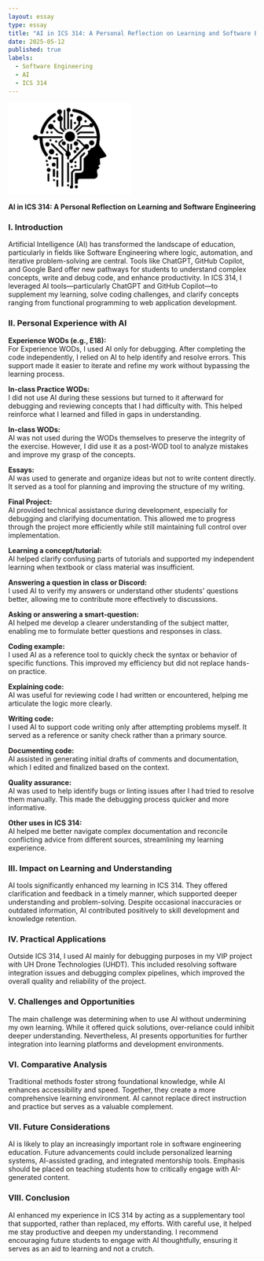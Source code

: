 ```yaml
---
layout: essay
type: essay
title: "AI in ICS 314: A Personal Reflection on Learning and Software Engineering"
date: 2025-05-12
published: true
labels:
  - Software Engineering
  - AI
  - ICS 314
---
```


<img width="250px" class="rounded float-start pe-4" src="../img/ai.jpg">

**AI in ICS 314: A Personal Reflection on Learning and Software Engineering**

### I. Introduction

Artificial Intelligence (AI) has transformed the landscape of education, particularly in fields like Software Engineering where logic, automation, and iterative problem-solving are central. Tools like ChatGPT, GitHub Copilot, and Google Bard offer new pathways for students to understand complex concepts, write and debug code, and enhance productivity. In ICS 314, I leveraged AI tools—particularly ChatGPT and GitHub Copilot—to supplement my learning, solve coding challenges, and clarify concepts ranging from functional programming to web application development.

### II. Personal Experience with AI

**Experience WODs (e.g., E18):**  
For Experience WODs, I used AI only for debugging. After completing the code independently, I relied on AI to help identify and resolve errors. This support made it easier to iterate and refine my work without bypassing the learning process.

**In-class Practice WODs:**  
I did not use AI during these sessions but turned to it afterward for debugging and reviewing concepts that I had difficulty with. This helped reinforce what I learned and filled in gaps in understanding.

**In-class WODs:**  
AI was not used during the WODs themselves to preserve the integrity of the exercise. However, I did use it as a post-WOD tool to analyze mistakes and improve my grasp of the concepts.

**Essays:**  
AI was used to generate and organize ideas but not to write content directly. It served as a tool for planning and improving the structure of my writing.

**Final Project:**  
AI provided technical assistance during development, especially for debugging and clarifying documentation. This allowed me to progress through the project more efficiently while still maintaining full control over implementation.

**Learning a concept/tutorial:**  
AI helped clarify confusing parts of tutorials and supported my independent learning when textbook or class material was insufficient.

**Answering a question in class or Discord:**  
I used AI to verify my answers or understand other students' questions better, allowing me to contribute more effectively to discussions.

**Asking or answering a smart-question:**  
AI helped me develop a clearer understanding of the subject matter, enabling me to formulate better questions and responses in class.

**Coding example:**  
I used AI as a reference tool to quickly check the syntax or behavior of specific functions. This improved my efficiency but did not replace hands-on practice.

**Explaining code:**  
AI was useful for reviewing code I had written or encountered, helping me articulate the logic more clearly.

**Writing code:**  
I used AI to support code writing only after attempting problems myself. It served as a reference or sanity check rather than a primary source.

**Documenting code:**  
AI assisted in generating initial drafts of comments and documentation, which I edited and finalized based on the context.

**Quality assurance:**  
AI was used to help identify bugs or linting issues after I had tried to resolve them manually. This made the debugging process quicker and more informative.

**Other uses in ICS 314:**  
AI helped me better navigate complex documentation and reconcile conflicting advice from different sources, streamlining my learning experience.

### III. Impact on Learning and Understanding

AI tools significantly enhanced my learning in ICS 314. They offered clarification and feedback in a timely manner, which supported deeper understanding and problem-solving. Despite occasional inaccuracies or outdated information, AI contributed positively to skill development and knowledge retention.

### IV. Practical Applications

Outside ICS 314, I used AI mainly for debugging purposes in my VIP project with UH Drone Technologies (UHDT). This included resolving software integration issues and debugging complex pipelines, which improved the overall quality and reliability of the project.

### V. Challenges and Opportunities

The main challenge was determining when to use AI without undermining my own learning. While it offered quick solutions, over-reliance could inhibit deeper understanding. Nevertheless, AI presents opportunities for further integration into learning platforms and development environments.

### VI. Comparative Analysis

Traditional methods foster strong foundational knowledge, while AI enhances accessibility and speed. Together, they create a more comprehensive learning environment. AI cannot replace direct instruction and practice but serves as a valuable complement.

### VII. Future Considerations

AI is likely to play an increasingly important role in software engineering education. Future advancements could include personalized learning systems, AI-assisted grading, and integrated mentorship tools. Emphasis should be placed on teaching students how to critically engage with AI-generated content.

### VIII. Conclusion

AI enhanced my experience in ICS 314 by acting as a supplementary tool that supported, rather than replaced, my efforts. With careful use, it helped me stay productive and deepen my understanding. I recommend encouraging future students to engage with AI thoughtfully, ensuring it serves as an aid to learning and not a crutch.
